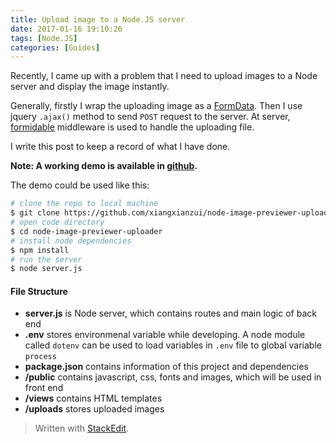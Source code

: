 ```yaml
---
title: Upload image to a Node.JS server
date: 2017-01-16 19:10:26
tags: [Node.JS]
categories: [Guides]
---
```


Recently, I came up with a problem that I need to upload images to a Node server and display the image instantly. 

Generally, firstly I wrap the uploading image as a [FormData](https://developer.mozilla.org/en-US/docs/Web/API/FormData). Then I use jquery `.ajax()` method to send `POST` request to the server. At server, [formidable](https://github.com/felixge/node-formidable) middleware is used to handle the uploading file. 

I write this post to keep a record of what I have done.

**Note: A working demo is available in [github](https://github.com/xiangxianzui/node-image-previewer-uploader).**

The demo could be used like this:

``` bash
# clone the repo to local machine
$ git clone https://github.com/xiangxianzui/node-image-previewer-uploader
# open code directory
$ cd node-image-previewer-uploader
# install node dependencies
$ npm install
# run the server
$ node server.js
```

#### File Structure

 - **server.js** is Node server, which contains routes and main logic of back end
 - **.env** stores environmenal variable while developing. A node module called `dotenv` can be used to load variables in `.env` file to global variable `process`
 - **package.json** contains information of this project and dependencies
 - **/public** contains javascript, css, fonts and images, which will be used in front end
 - **/views** contains HTML templates
 - **/uploads** stores uploaded images



> Written with [StackEdit](https://stackedit.io/).